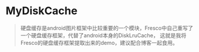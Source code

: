 # MyDiskCache
> 硬盘缓存是android图片框架中比较重要的一个模块，Fresco中自己重写了一个硬盘缓存框架，代替了android本身的DiskLruCache，
这就是我将Fresco的硬盘缓存框架提取出来的demo，建议配合博客一起食用。
